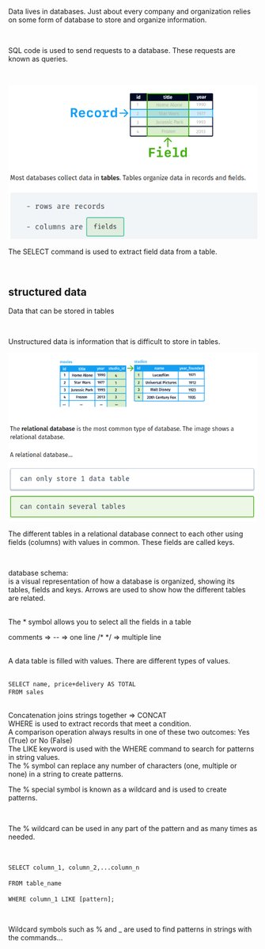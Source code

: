 Data lives in databases. Just about every company and organization relies on some form of database to store and organize information.


<br>

SQL code is used to send requests to a database. These requests are known as queries.

<br>

![sql](./img/sql.png)

The SELECT command is used to extract field data from a table․

<br>

## structured data
Data that can be stored in tables

<br>

Unstructured data is information that is difficult to store in tables.

![relational](./img/relational.png)

The different tables in a relational database connect to each other using fields (columns) with values in common. These fields are called keys.

<br>

database schema:
<br>
is a visual representation of how a database is organized, showing its tables, fields and keys. Arrows are used to show how the different tables are related.

<br>
The * symbol allows you to select all the fields in a table


<br>

comments => -- => one line
            /* */ => multiple line


















<br>
A data table is filled with values. There are different types of values.

```

SELECT name, price+delivery AS TOTAL
FROM sales

```

<br>
Concatenation joins strings together => CONCAT

<br>
WHERE is used to extract records that meet a condition.

<br>
A comparison operation always results in one of these two outcomes: Yes (True) or No (False)

<br>
The LIKE keyword is used with the WHERE command to search for patterns in string values.
<br>
The % symbol can replace any number of characters (one, multiple or none) in a string to create patterns.
<br>

The % special symbol is known as a wildcard and is used to create patterns. 

<br>

The % wildcard can be used in any part of the pattern and as many times as needed.

<br>

```
SELECT column_1, column_2,...column_n

FROM table_name

WHERE column_1 LIKE [pattern];
```


<br>

Wildcard symbols such as % and _ are used to find patterns in strings with the commands…

